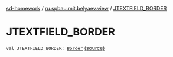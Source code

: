 [sd-homework](../index.md) / [ru.spbau.mit.belyaev.view](index.md) / [JTEXTFIELD_BORDER](.)

# JTEXTFIELD_BORDER

`val JTEXTFIELD_BORDER: `[`Border`](http://docs.oracle.com/javase/6/docs/api/javax/swing/border/Border.html) [(source)](https://github.com/StasBel/sd-homework/blob/InstantMessenger/src/main/kotlin/ru/spbau/mit/belyaev/view/Primitives.kt#L19)